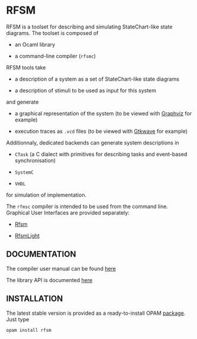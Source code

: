 RFSM 
====

RFSM is a toolset for describing and simulating StateChart-like state diagrams.
The toolset is composed of

* an Ocaml library

* a command-line compiler (`rfsmc`) 

RFSM tools take

* a description of a system as a set of StateChart-like state diagrams

* a description of stimuli to be used as input for this system

and generate

* a graphical representation of the system (to be viewed with [Graphviz](http://www.graphviz.org) for example)

* execution traces as `.vcd` files (to be viewed with [Gtkwave](http://gtkwave.sourceforge.net) for example)

Additionnaly, dedicated backends can generate system descriptions in

* `CTask` (a C dialect with primitives for describing tasks and event-based synchronisation)

* `SystemC`

* `VHDL` 

for simulation of implementation. 

The `rfmsc` compiler is intended to be used from the command line. Graphical User Interfaces are
provided separately:

* [Rfsm](http://dream.ispr-ip.fr/RFSM)

* [RfsmLight](http://github.com/jserot/rfsm-light) 

DOCUMENTATION
-------------

The compiler user manual can be found [here](http://jserot.github.io/rfsm-docs/rfsm.pdf)

The library API is documented [here](https://jserot.github.io/rfsm/index.html)

INSTALLATION
------------

The latest stable version is provided as a ready-to-install OPAM
[package](https://opam.ocaml.org/packages/rfsm). Just type 

`opam install rfsm`
